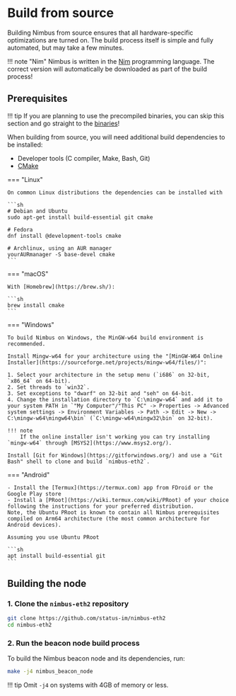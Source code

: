 # Build from source

Building Nimbus from source ensures that all hardware-specific optimizations are turned on.
The build process itself is simple and fully automated, but may take a few minutes.

!!! note "Nim"
    Nimbus is written in the [Nim](https://nim-lang.org) programming language.
    The correct version will automatically be downloaded as part of the build process!

## Prerequisites

!!! tip
    If you are planning to use the precompiled binaries, you can skip this section and go straight to the [binaries](./binaries.md)!

When building from source, you will need additional build dependencies to be installed:

- Developer tools (C compiler, Make, Bash, Git)
- [CMake](https://cmake.org/)

<!-- TODO: Please test whether the instructions below are correct. I think we are missing some dependencies on Windows. -->
<!--       Microsoft offer virtual machines that you can use for testing here: -->
<!--       https://developer.microsoft.com/en-us/windows/downloads/virtual-machines/ -->

=== "Linux"

    On common Linux distributions the dependencies can be installed with

    ```sh
    # Debian and Ubuntu
    sudo apt-get install build-essential git cmake

    # Fedora
    dnf install @development-tools cmake

    # Archlinux, using an AUR manager
    yourAURmanager -S base-devel cmake
    ```

=== "macOS"

    With [Homebrew](https://brew.sh/):

    ```sh
    brew install cmake
    ```

=== "Windows"

    To build Nimbus on Windows, the MinGW-w64 build environment is recommended.

    Install Mingw-w64 for your architecture using the "[MinGW-W64 Online Installer](https://sourceforge.net/projects/mingw-w64/files/)":

    1. Select your architecture in the setup menu (`i686` on 32-bit, `x86_64` on 64-bit).
    2. Set threads to `win32`.
    3. Set exceptions to "dwarf" on 32-bit and "seh" on 64-bit.
    4. Change the installation directory to `C:\mingw-w64` and add it to your system PATH in `"My Computer"/"This PC" -> Properties -> Advanced system settings -> Environment Variables -> Path -> Edit -> New -> C:\mingw-w64\mingw64\bin` (`C:\mingw-w64\mingw32\bin` on 32-bit).

    !!! note
        If the online installer isn't working you can try installing `mingw-w64` through [MSYS2](https://www.msys2.org/).

    Install [Git for Windows](https://gitforwindows.org/) and use a "Git Bash" shell to clone and build `nimbus-eth2`.

=== "Android"

    - Install the [Termux](https://termux.com) app from FDroid or the Google Play store
    - Install a [PRoot](https://wiki.termux.com/wiki/PRoot) of your choice following the instructions for your preferred distribution.
    Note, the Ubuntu PRoot is known to contain all Nimbus prerequisites compiled on Arm64 architecture (the most common architecture for Android devices).

    Assuming you use Ubuntu PRoot

    ```sh
    apt install build-essential git
    ```

## Building the node

### 1. Clone the `nimbus-eth2` repository

```sh
git clone https://github.com/status-im/nimbus-eth2
cd nimbus-eth2
```

### 2. Run the beacon node build process

To build the Nimbus beacon node and its dependencies, run:

```sh
make -j4 nimbus_beacon_node
```

!!! tip
    Omit `-j4` on systems with 4GB of memory or less.
